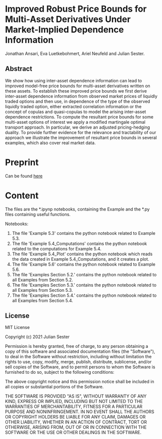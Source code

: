 # Improved Robust Price Bounds for Multi-Asset Derivatives Under Market-Implied Dependence Information 

Jonathan Ansari, Eva Luetkebohmert, Ariel Neufeld and Julian Sester.

## Abstract
We show how using inter-asset dependence information can lead to improved
model-free price bounds for multi-asset derivatives written on these assets. To establish these
improved price bounds we first derive inter-asset dependence information from observed market
prices of liquidly traded options and then use, in dependence of the type of the observed
liquidly traded option, either extracted correlation information or the concept of copulas and
quasi-copulas to model the arising inter-asset dependence restrictions. To compute the resultant
price bounds for some multi-asset options of interest we apply a modified martingale
optimal transport approach. In particular, we derive an adjusted pricing-hedging duality. To
provide further evidence for the relevance and tractability of our approach we illustrate the
improvement of resultant price bounds in several examples, which also cover real market data.


# Preprint

Can be found [here](https://arxiv.org/abs/2204.01071)

# Content
The files are the *.ipynp notebooks, containing the Example and the *.py files containing useful functions.

Notebooks:
1. The file 'Example 5.3' contains the python notebook related to Example 5.3.
2. The file 'Example 5.4_Computations' contains the python notebook related to the computations for Example 5.4.
3. The file 'Example 5.4_Plot' contains the python notebook which reads the data created in Example 5.4_Computations, and it creates a plot.
4. The file 'Example 5.6' contains the python notebook related to Example 5.6.
5. The file 'Examples Section 5.2.' contains the python notebook related to all Examples from Section 5.2.
6. The file 'Examples Section 5.3.' contains the python notebook related to all Examples from Section 5.3.
7. The file 'Examples Section 5.4.' contains the python notebook related to all Examples from Section 5.4.



## License
MIT License

Copyright (c) 2021 Julian Sester

Permission is hereby granted, free of charge, to any person obtaining a copy
of this software and associated documentation files (the "Software"), to deal
in the Software without restriction, including without limitation the rights
to use, copy, modify, merge, publish, distribute, sublicense, and/or sell
copies of the Software, and to permit persons to whom the Software is
furnished to do so, subject to the following conditions:

The above copyright notice and this permission notice shall be included in all
copies or substantial portions of the Software.

THE SOFTWARE IS PROVIDED "AS IS", WITHOUT WARRANTY OF ANY KIND, EXPRESS OR
IMPLIED, INCLUDING BUT NOT LIMITED TO THE WARRANTIES OF MERCHANTABILITY,
FITNESS FOR A PARTICULAR PURPOSE AND NONINFRINGEMENT. IN NO EVENT SHALL THE
AUTHORS OR COPYRIGHT HOLDERS BE LIABLE FOR ANY CLAIM, DAMAGES OR OTHER
LIABILITY, WHETHER IN AN ACTION OF CONTRACT, TORT OR OTHERWISE, ARISING FROM,
OUT OF OR IN CONNECTION WITH THE SOFTWARE OR THE USE OR OTHER DEALINGS IN THE
SOFTWARE.
